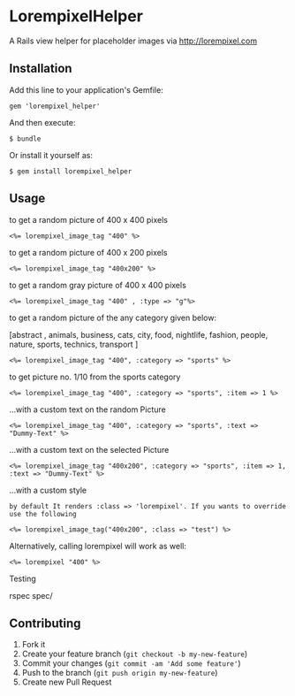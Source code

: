 # LorempixelHelper

A Rails view helper for placeholder images via http://lorempixel.com

## Installation

Add this line to your application's Gemfile:

    gem 'lorempixel_helper'

And then execute:

    $ bundle

Or install it yourself as:

    $ gem install lorempixel_helper

## Usage

to get a random picture of 400 x 400 pixels

	<%= lorempixel_image_tag "400" %>

to get a random picture of 400 x 200 pixels

	<%= lorempixel_image_tag "400x200" %>

to get a random gray picture of 400 x 400 pixels

	<%= lorempixel_image_tag "400" , :type => "g"%>

to get a random picture of the any category given below:

[abstract , animals, business, cats, city, food, nightlife, fashion, people, nature, sports, technics, transport ]

	<%= lorempixel_image_tag "400", :category => "sports" %>

to get picture no. 1/10 from the sports category

	<%= lorempixel_image_tag "400", :category => "sports", :item => 1 %>

...with a custom text on the random Picture

	<%= lorempixel_image_tag "400", :category => "sports", :text => "Dummy-Text" %>

...with a custom text on the selected Picture

    <%= lorempixel_image_tag "400x200", :category => "sports", :item => 1, :text => "Dummy-Text" %>

...with a custom style

    by default It renders :class => 'lorempixel'. If you wants to override use the following

    <%= lorempixel_image_tag("400x200", :class => "test") %>

Alternatively, calling lorempixel will work as well:

	<%= lorempixel "400" %>

Testing

rspec spec/


## Contributing

1. Fork it
2. Create your feature branch (`git checkout -b my-new-feature`)
3. Commit your changes (`git commit -am 'Add some feature'`)
4. Push to the branch (`git push origin my-new-feature`)
5. Create new Pull Request
